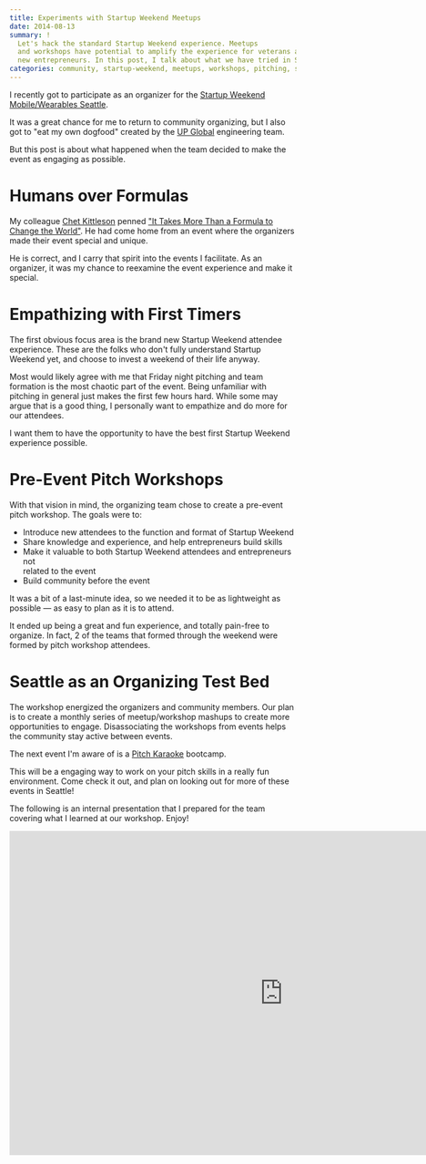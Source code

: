```yaml
---
title: Experiments with Startup Weekend Meetups
date: 2014-08-13
summary: !
  Let's hack the standard Startup Weekend experience. Meetups
  and workshops have potential to amplify the experience for veterans and brand
  new entrepreneurs. In this post, I talk about what we have tried in Seattle.
categories: community, startup-weekend, meetups, workshops, pitching, seattle, entrepreneurs
---
```


I recently got to participate as an organizer for the
[Startup Weekend Mobile/Wearables Seattle](http://www.up.co/communities/usa/seattle/startup-weekend/3912).

It was a great chance for me to return to community organizing,
but I also got to "eat my own dogfood" created by the
[UP Global](http://www.up.co) engineering team.

But this post is about what happened when the team decided to make the
event as engaging as possible.

# Humans over Formulas

My colleague [Chet Kittleson](http://www.chetkittleson.com) penned
["It Takes More Than a Formula to Change the World"](http://blog.up.co/2014/06/26/takes-formula-change-world/).
He had come home from an event where the organizers made their
event special and unique.

He is correct, and I carry that spirit into the events I facilitate. As an
organizer, it was my chance to reexamine the event experience and make
it special.

# Empathizing with First Timers

The first obvious focus area is the brand new Startup Weekend attendee
experience. These are the folks who don't fully understand Startup Weekend
yet, and choose to invest a weekend of their life anyway.

Most would likely agree with me that Friday night pitching and team formation
is the most chaotic part of the event. Being unfamiliar with pitching in general
just makes the first few hours hard. While some may argue that is a good thing,
I personally want to empathize and do more for our attendees.

I want them to have the opportunity to have the best first Startup Weekend
experience possible.

# Pre-Event Pitch Workshops

With that vision in mind, the organizing team chose to create
a pre-event pitch workshop. The goals were to:

* Introduce new attendees to the function and format of Startup Weekend
* Share knowledge and experience, and help entrepreneurs build skills
* Make it valuable to both Startup Weekend attendees and entrepreneurs not  
related to the event
* Build community before the event

It was a bit of a last-minute idea, so we needed it to be as lightweight as
possible &mdash; as easy to plan as it is to attend.

It ended up being a great and fun experience, and totally pain-free to organize.
In fact, 2 of the teams that formed through the weekend were formed by pitch
workshop attendees.

# Seattle as an Organizing Test Bed

The workshop energized the organizers and community members. Our
plan is to create a monthly series of meetup/workshop mashups to create more
opportunities to engage. Disassociating the workshops from events helps the
community stay active between events.

The next event I'm aware of is a
[Pitch Karaoke](http://www.up.co/communities/usa/seattle/bootcamp/4478) bootcamp.

This will be a engaging way to work on your pitch skills in a really fun
environment. Come check it out, and plan on looking out for more of these events
in Seattle!

The following is an internal presentation that I prepared for the team covering
what I learned at our workshop. Enjoy!

<iframe src="https://docs.google.com/presentation/d/1HynDBst3y4tVTmNELpLSzpP5FmfNLtJ6zcbkvBwvLeY/embed?start=false&loop=false&delayms=3000" frameborder="0" width="960" height="569" allowfullscreen="true" mozallowfullscreen="true" webkitallowfullscreen="true">
</iframe>

